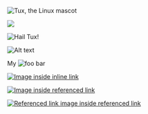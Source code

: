 ![Tux, the Linux mascot](/assets/images/tux.png)

![](/assets/favicon.ico)

![Hail Tux!](/assets/images/tux.png "Use linux, don't be crazy")

![Alt text][1]

My ![foo bar](/path/to/train.jpg "title")

[![Image inside inline link](https://image.ext)](https://link.ext)

[![Image inside referenced link](https://image.ext)][2]

[![Referenced link image inside referenced link][3]][4]

[1]: url/to/image  "Optional title attribute"
[2]: https://link-2.ext
[3]: https://image-3.ext
[4]: https://link-4.ext 'Referenced link image with title'
